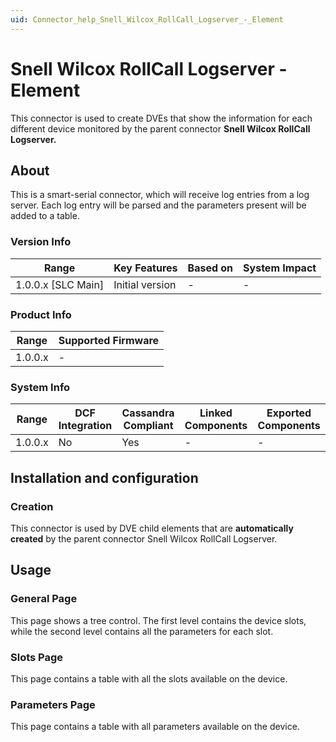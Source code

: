 ```yaml
---
uid: Connector_help_Snell_Wilcox_RollCall_Logserver_-_Element
---
```


# Snell Wilcox RollCall Logserver - Element

This connector is used to create DVEs that show the information for each different device monitored by the parent connector **Snell Wilcox RollCall Logserver.**

## About

This is a smart-serial connector, which will receive log entries from a log server. Each log entry will be parsed and the parameters present will be added to a table.

### Version Info

| Range                | Key Features     | Based on     | System Impact     |
|----------------------|------------------|--------------|-------------------|
| 1.0.0.x [SLC Main]   | Initial version  | -            | -                 |

### Product Info

| Range     | Supported Firmware     |
|-----------|------------------------|
| 1.0.0.x   | -                      |

### System Info

| Range     | DCF Integration     | Cassandra Compliant     | Linked Components     | Exported Components     |
|-----------|---------------------|-------------------------|-----------------------|-------------------------|
| 1.0.0.x   | No                  | Yes                     | -                     | -                       |

## Installation and configuration

### Creation

This connector is used by DVE child elements that are **automatically created** by the parent connector Snell Wilcox RollCall Logserver.

## Usage

### General Page

This page shows a tree control. The first level contains the device slots, while the second level contains all the parameters for each slot.

### Slots Page

This page contains a table with all the slots available on the device.

### Parameters Page

This page contains a table with all parameters available on the device.
